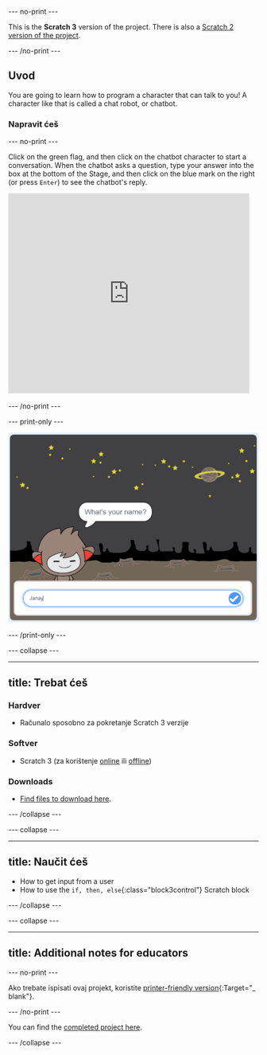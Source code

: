 \--- no-print \---

This is the **Scratch 3** version of the project. There is also a [Scratch 2 version of the project](https://projects.raspberrypi.org/en/projects/chatbot-scratch2).

\--- /no-print \---

## Uvod

You are going to learn how to program a character that can talk to you! A character like that is called a chat robot, or chatbot.

### Napravit ćeš

\--- no-print \---

Click on the green flag, and then click on the chatbot character to start a conversation. When the chatbot asks a question, type your answer into the box at the bottom of the Stage, and then click on the blue mark on the right (or press `Enter`) to see the chatbot's reply.

<div class="scratch-preview">
  <iframe allowtransparency="true" width="485" height="402" src="https://scratch.mit.edu/projects/embed/248864190/?autostart=false" 
  frameborder="0" scrolling="no"></iframe>
</div>

\--- /no-print \---

\--- print-only \---

![complete project](images/chatbot-preview.png)

\--- /print-only \---

\--- collapse \---

* * *

## title: Trebat ćeš

### Hardver

+ Računalo sposobno za pokretanje Scratch 3 verzije

### Softver

+ Scratch 3 (za korištenje [online](https://rpf.io/scratchon) ili [offline](https://rpf.io/scratchoff))

### Downloads

+ [Find files to download here](http://rpf.io/p/en/chatbot-go).

\--- /collapse \---

\--- collapse \---

* * *

## title: Naučit ćeš

+ How to get input from a user
+ How to use the `if, then, else`{:class="block3control"} Scratch block

\--- /collapse \---

\--- collapse \---

* * *

## title: Additional notes for educators

\--- no-print \---

Ako trebate ispisati ovaj projekt, koristite [printer-friendly version](https://projects.raspberrypi.org/en/projects/chatbot/print){:Target="_ blank"}.

\--- /no-print \---

You can find the [completed project here](http://rpf.io/p/en/chatbot-get).

\--- /collapse \---
